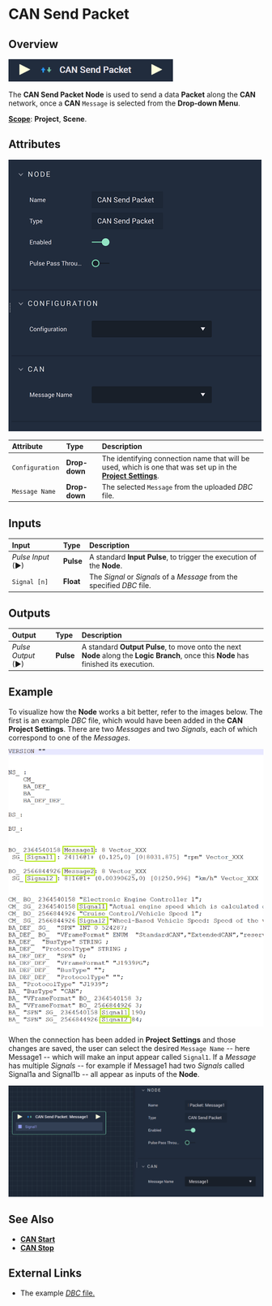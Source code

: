 # CAN Send Packet

## Overview

![The CAN Send Packet Node.](../../../.gitbook/assets/cansendpacketupdatedimage.png)

The **CAN Send Packet Node** is used to send a data **Packet** along the **CAN** network, once a **CAN** `Message` is selected from the **Drop-down Menu**.

[**Scope**](../overview.md#scopes): **Project**, **Scene**.

## Attributes

![The CAN Send Packet Node Attributes.](../../../.gitbook/assets/cansendpacket-attriupdate.png)

| Attribute | Type | Description |
| :--- | :--- | :--- |
| `Configuration` | **Drop-down** | The identifying connection name that will be used, which is one that was set up in the [**Project Settings**](../../../modules/project-settings/CAN.md). |
| `Message Name` | **Drop-down** | The selected `Message` from the uploaded _DBC_ file. |


## Inputs

| Input | Type | Description |
| :--- | :--- | :--- |
| _Pulse Input_ \(►\) | **Pulse** | A standard **Input Pulse**, to trigger the execution of the **Node**. |
|`Signal [n]`|**Float**|The *Signal* or *Signals* of a *Message* from the specified *DBC* file.|

## Outputs

| Output | Type | Description |
| :--- | :--- | :--- |
| _Pulse Output_ \(►\) | **Pulse** | A standard **Output Pulse**, to move onto the next **Node** along the **Logic Branch**, once this **Node** has finished its execution. |


## Example

To visualize how the **Node** works a bit better, refer to the images below. The first is an example *DBC* file, which would have been added in the **CAN Project Settings**. There are two *Messages* and two *Signals*, each of which correspond to one of the *Messages*. 

![DBC File Example.](../../../.gitbook/assets/dbcfilereal.png)

When the connection has been added in **Project Settings** and those changes are saved, the user can select the desired `Message Name` -- here Message1 -- which will make an input appear called `Signal1`. If a *Message* has multiple *Signals* -- for example if Message1 had two *Signals* called Signal1a and Signal1b -- all appear as inputs of the **Node**. 

![CAN Send Packet Node with Connection.](../../../.gitbook/assets/cansendpacketexample.png)

## See Also

* [**CAN Start**](canstart.md)
* [**CAN Stop**](canstop.md)

## External Links

* The example [*DBC* file.](https://www.csselectronics.com/pages/can-dbc-file-database-intro)